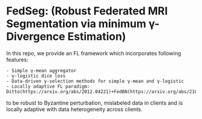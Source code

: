 # FedSeg: (Robust Federated MRI Segmentation via minimum γ-Divergence Estimation)
In this repo, we provide an FL framework which incorporates following features:
````
- Simple γ-mean aggregator
- γ-logistic dice loss
- Data-driven γ-selection methods for simple γ-mean and γ-logistic
- Locally adaptive FL paradigm: Ditto(https://arxiv.org/abs/2012.04221)+FedBN(https://arxiv.org/abs/2102.07623) 
````
to be robust to Byzantine perturbation, mislabeled data in clients and is locally adaptive with data heterogeneity across clients.




